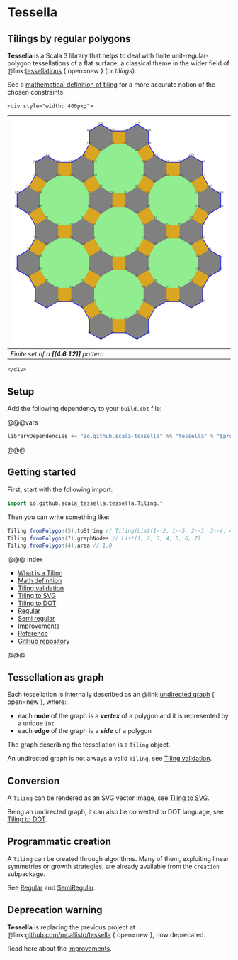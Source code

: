 # Tessella

## Tilings by regular polygons

**Tessella** is a Scala 3 library
that helps to deal with finite unit-regular-polygon tessellations of a flat surface,
a classical theme in the wider field of @link:[tessellations](https://en.wikipedia.org/wiki/Tessellation) { open=new } (or _tilings_).

See a [mathematical definition of tiling](tiling-definition.html)
for a more accurate notion of the chosen constraints.

```raw
<div style="width: 400px;">
```
| ![sqrHexDodHexoid](svg/sqrHexDodHexoid.svg) |
|---------------------------------------------|
| _Finite set of a **[(4.6.12)]** pattern_    |
```raw
</div>
```

## Setup

Add the following dependency to your `build.sbt` file:

@@@vars
~~~ scala
libraryDependencies += "io.github.scala-tessella" %% "tessella" % "$project.version$"
~~~
@@@

## Getting started

First, start with the following import:

```scala
import io.github.scala_tessella.tessella.Tiling.*
```

Then you can write something like:

```scala
Tiling.fromPolygon(5).toString // Tiling(List(1--2, 1--5, 2--3, 3--4, 4--5))
Tiling.fromPolygon(7).graphNodes // List(1, 2, 3, 4, 5, 6, 7)
Tiling.fromPolygon(4).area // 1.0
```

@@@ index
* [What is a Tiling](what-is.md)
* [Math definition](tiling-definition.md)
* [Tiling validation](tiling-validation.md)
* [Tiling to SVG](tiling-SVG.md)
* [Tiling to DOT](tiling-DOT.md)
* [Regular](regular.md)
* [Semi regular](semiregular.md)
* [Improvements](improvements.md)
* [Reference](reference.md)
* [GitHub repository](github.md)

@@@

## Tessellation as graph

Each tessellation is internally described as an
@link:[undirected graph](https://en.wikipedia.org/wiki/Graph_(discrete_mathematics)#Undirected_graph) { open=new }, where:

*   each **node** of the graph is a _**vertex**_ of a polygon and it is represented by a unique `Int`
*   each **edge** of the graph is a _**side**_ of a polygon

The graph describing the tessellation is a `Tiling` object.

An undirected graph is not always a valid `Tiling`,
see [Tiling validation](tiling-validation.html).

## Conversion

A `Tiling` can be rendered as an SVG vector image,
see [Tiling to SVG](tiling-SVG.html).

Being an undirected graph, it can also be converted to DOT language,
see [Tiling to DOT](tiling-DOT.html).

## Programmatic creation

A `Tiling`  can be created through algorithms.
Many of them, exploiting linear symmetries or growth strategies,
are already available from the `creation` subpackage.

See [Regular](regular.html) and [SemiRegular](semiregular.html).

## Deprecation warning

**Tessella** is replacing the previous project at @link:[github.com/mcallisto/tessella](https://github.com/mcallisto/tessella) { open=new }, now deprecated.

Read here about the [improvements](improvements.html).
